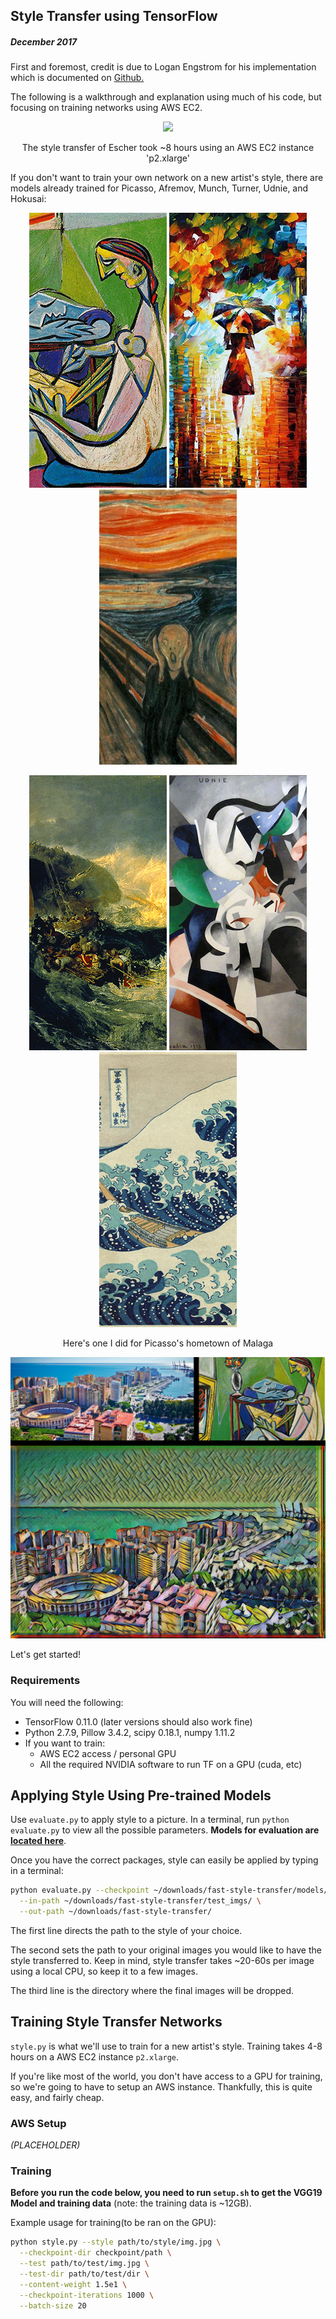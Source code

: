 ## Style Transfer using TensorFlow
##### December 2017

First and foremost, credit is due to Logan Engstrom for his implementation which is documented on [Github.](https://github.com/lengstrom/fast-style-transfer)

The following is a walkthrough and explanation using much of his code, but focusing on training networks using AWS EC2.

<p align = 'center'>
<img src = 'aggregated_progressions_imgs/Escher_style_progression.png'>
</p>

<p align = 'center'>
The style transfer of Escher took ~8 hours using an AWS EC2 instance 'p2.xlarge'
</p>

If you don't want to train your own network on a new artist's style, there are models already trained for Picasso, Afremov, Munch, Turner, Udnie, and Hokusai:
<p align = 'center'>
<img src = 'thumbs/la_muse.jpg'>
<img src = 'thumbs/rain_princess.jpg'>
<img src = 'thumbs/the_scream.jpg'>
</p>

<p align = 'center'>
<img src = 'thumbs/the_shipwreck_of_the_minotaur.jpg'>
<img src = 'thumbs/udnie.jpg'>
<img src = 'thumbs/wave.jpg'>
</p>

<p align = 'center'>
Here's one I did for Picasso's hometown of Malaga
</p>

<p align = 'center'>
<img src = 'aggregated_progressions_imgs/malaga_final.jpg'>
</p>

Let's get started!

### Requirements
You will need the following:
- TensorFlow 0.11.0 (later versions should also work fine)
- Python 2.7.9, Pillow 3.4.2, scipy 0.18.1, numpy 1.11.2
- If you want to train:
  - AWS EC2 access / personal GPU
  - All the required NVIDIA software to run TF on a GPU (cuda, etc)

## Applying Style Using Pre-trained Models
Use `evaluate.py` to apply style to a picture. In a terminal, run `python evaluate.py` to view all the possible parameters. **Models for evaluation are [located here](https://drive.google.com/drive/folders/0B9jhaT37ydSyRk9UX0wwX3BpMzQ?usp=sharing)**. 

Once you have the correct packages, style can easily be applied by typing in a terminal:

```sh
python evaluate.py --checkpoint ~/downloads/fast-style-transfer/models/udnie.ckpt \
  --in-path ~/downloads/fast-style-transfer/test_imgs/ \
  --out-path ~/downloads/fast-style-transfer/
```

The first line directs the path to the style of your choice.

The second sets the path to your original images you would like to have the style transferred to. Keep in mind, style transfer takes ~20-60s per image using a local CPU, so keep it to a few images.

The third line is the directory where the final images will be dropped.

## Training Style Transfer Networks
`style.py` is what we'll use to train for a new artist's style. Training takes 4-8 hours on a AWS EC2 instance `p2.xlarge`.

If you're like most of the world, you don't have access to a GPU for training, so we're going to have to setup an AWS instance. Thankfully, this is quite easy, and fairly cheap.

### AWS Setup

*(PLACEHOLDER)*

### Training

**Before you run the code below, you need to run `setup.sh` to get the VGG19 Model and training data** (note: the training data is ~12GB).

Example usage for training(to be ran on the GPU):
```sh
python style.py --style path/to/style/img.jpg \
  --checkpoint-dir checkpoint/path \
  --test path/to/test/img.jpg \
  --test-dir path/to/test/dir \
  --content-weight 1.5e1 \
  --checkpoint-iterations 1000 \
  --batch-size 20
```

